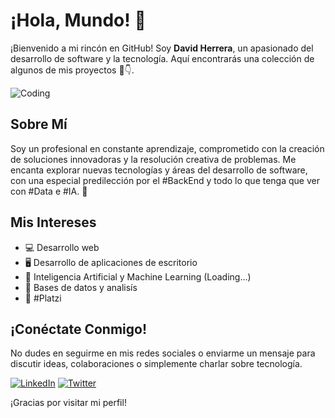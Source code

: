 # ¡Hola, Mundo! 👋

¡Bienvenido a mi rincón en GitHub! Soy **David Herrera**, un apasionado del desarrollo de software y la tecnología. Aquí encontrarás una colección de algunos de mis proyectos 🥸👇.

![Coding](https://media.giphy.com/media/13HgwGsXF0aiGY/giphy.gif)

## Sobre Mí

Soy un profesional en constante aprendizaje, comprometido con la creación de soluciones innovadoras y la resolución creativa de problemas. Me encanta explorar nuevas tecnologías y áreas del desarrollo de software, con una especial predilección por el #BackEnd y todo lo que tenga que ver con #Data e #IA. 🤖

## Mis Intereses

- 💻 Desarrollo web
- 🖥️ Desarrollo de aplicaciones de escritorio
- 🤖 Inteligencia Artificial y Machine Learning (Loading...)
- 🔧 Bases de datos y analisís
- 💚 #Platzi

## ¡Conéctate Conmigo!

No dudes en seguirme en mis redes sociales o enviarme un mensaje para discutir ideas, colaboraciones o simplemente charlar sobre tecnología.

[![LinkedIn](https://img.shields.io/badge/-LinkedIn-0077B5?style=for-the-badge&logo=linkedin&logoColor=white)](https://www.linkedin.com/in/david-heca/)
[![Twitter](https://img.shields.io/badge/-Twitter-1DA1F2?style=for-the-badge&logo=twitter&logoColor=white)](https://twitter.com/david_heca_)

¡Gracias por visitar mi perfil!
